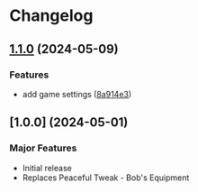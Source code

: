 # Changelog

## [1.1.0](https://github.com/sguest/peaceful-tech-tweaks/compare/peaceful-tech-tweaks-v1.0.0...peaceful-tech-tweaks-v1.1.0) (2024-05-09)


### Features

* add game settings ([8a914e3](https://github.com/sguest/peaceful-tech-tweaks/commit/8a914e3157395fa1753d93493aec507bc2c71f79))

## [1.0.0] (2024-05-01)


### Major Features

* Initial release
* Replaces Peaceful Tweak - Bob's Equipment
